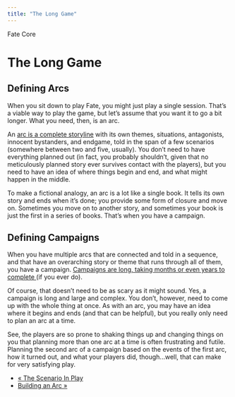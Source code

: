 ```yaml
---
title: "The Long Game"
---
```

    
Fate Core

#  The Long Game

## Defining Arcs

When you sit down to play Fate, you might just play a single session. That’s a
viable way to play the game, but let’s assume that you want it to go a bit
longer. What you need, then, is an arc.

An [arc is a complete storyline](../../fate-core/building-arc) with
its own themes, situations, antagonists, innocent bystanders, and endgame,
told in the span of a few scenarios (somewhere between two and five, usually).
You don’t need to have everything planned out (in fact, you probably
shouldn’t, given that no meticulously planned story ever survives contact with
the players), but you need to have an idea of where things begin and end, and
what might happen in the middle.

To make a fictional analogy, an arc is a lot like a single book. It tells its
own story and ends when it’s done; you provide some form of closure and move
on. Sometimes you move on to another story, and sometimes your book is just
the first in a series of books. That’s when you have a campaign.

## Defining Campaigns

When you have multiple arcs that are connected and told in a sequence, and
that have an overarching story or theme that runs through all of them, you
have a campaign. [Campaigns are long, taking months or even years to complete
](../../fate-core/building-campaign) (if you ever do).

Of course, that doesn’t need to be as scary as it might sound. Yes, a campaign
is long and large and complex. You don’t, however, need to come up with the
whole thing at once. As with an arc, you may have an idea where it begins and
ends (and that can be helpful), but you really only need to plan an arc at a
time.

See, the players are so prone to shaking things up and changing things on you
that planning more than one arc at a time is often frustrating and futile.
Planning the second arc of a campaign based on the events of the first arc,
how it turned out, and what your players did, though...well, that can make for
very satisfying play.

  * [« The Scenario In Play](/fate-core/scenario-play)
  * [Building an Arc »](/fate-core/building-arc)

